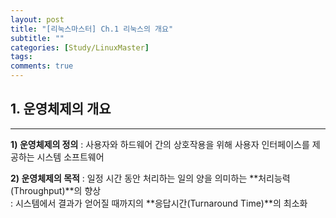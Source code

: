 ```yaml
---
layout: post
title: "[리눅스마스터] Ch.1 리눅스의 개요"
subtitle: ""
categories: [Study/LinuxMaster] 
tags:
comments: true
---
```


## 1. 운영체제의 개요

---

**1) 운영체제의 정의**
: 사용자와 하드웨어 간의 상호작용을 위해 사용자 인터페이스를 제공하는 시스템 소프트웨어  


**2) 운영체제의 목적**
: 일정 시간 동안 처리하는 일의 양을 의미하는 **처리능력(Throughput)**의 향상  
: 시스템에서 결과가 얻어질 때까지의 **응답시간(Turnaround Time)**의 최소화